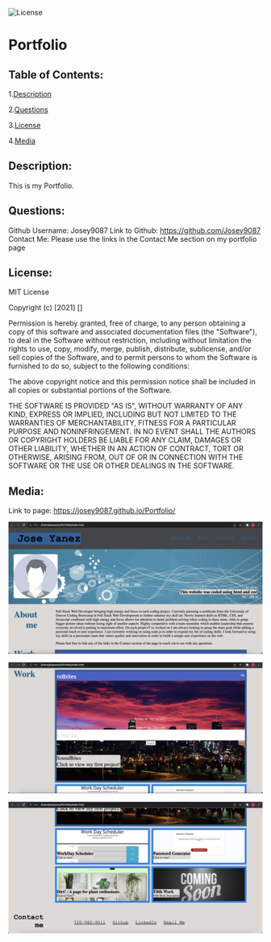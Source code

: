 
![License](https://img.shields.io/badge/License-MIT-blue.svg)

# Portfolio


## Table of Contents:

1.[Description](#description)

2.[Questions](#questions)

3.[License](#license)

4.[Media](#media)



## Description:
This is my Portfolio.


## Questions:
Github Username: Josey9087 Link to Github: https://github.com/Josey9087
Contact Me: Please use the links in the Contact Me section on my portfolio page



## License:
MIT License

Copyright (c) [2021] []

Permission is hereby granted, free of charge, to any person obtaining a copy
of this software and associated documentation files (the "Software"), to deal
in the Software without restriction, including without limitation the rights
to use, copy, modify, merge, publish, distribute, sublicense, and/or sell
copies of the Software, and to permit persons to whom the Software is
furnished to do so, subject to the following conditions:

The above copyright notice and this permission notice shall be included in all
copies or substantial portions of the Software.

THE SOFTWARE IS PROVIDED "AS IS", WITHOUT WARRANTY OF ANY KIND, EXPRESS OR
IMPLIED, INCLUDING BUT NOT LIMITED TO THE WARRANTIES OF MERCHANTABILITY,
FITNESS FOR A PARTICULAR PURPOSE AND NONINFRINGEMENT. IN NO EVENT SHALL THE
AUTHORS OR COPYRIGHT HOLDERS BE LIABLE FOR ANY CLAIM, DAMAGES OR OTHER
LIABILITY, WHETHER IN AN ACTION OF CONTRACT, TORT OR OTHERWISE, ARISING FROM,
OUT OF OR IN CONNECTION WITH THE SOFTWARE OR THE USE OR OTHER DEALINGS IN THE
SOFTWARE.

## Media: 
Link to page: https://josey9087.github.io/Portfolio/

![PortfolioScreenshot1](./Images/Portfolio1.png)

![PortfolioScreenshot2](./Images/Portfolio2.png)

![PortfolioScreenshot3](./Images/Portfolio3.png)